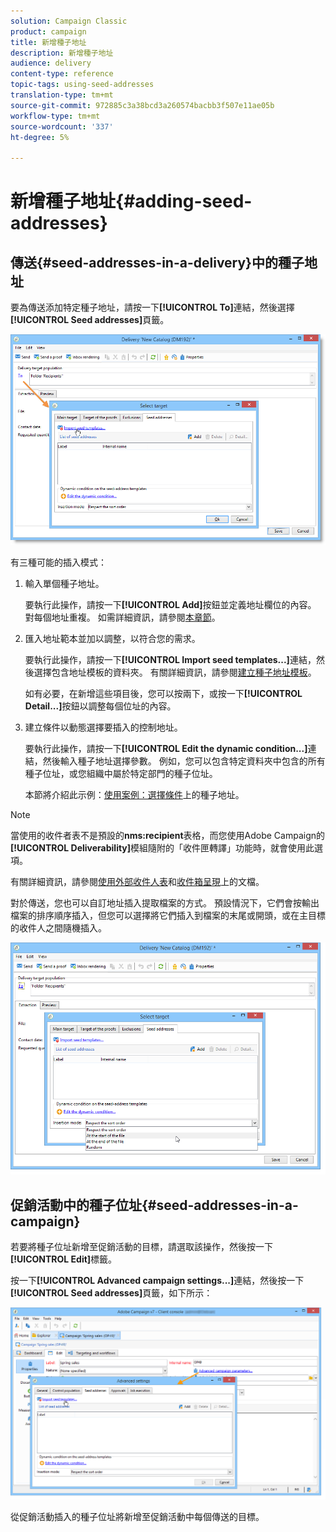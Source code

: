 ```yaml
---
solution: Campaign Classic
product: campaign
title: 新增種子地址
description: 新增種子地址
audience: delivery
content-type: reference
topic-tags: using-seed-addresses
translation-type: tm+mt
source-git-commit: 972885c3a38bcd3a260574bacbb3f507e11ae05b
workflow-type: tm+mt
source-wordcount: '337'
ht-degree: 5%

---
```



# 新增種子地址{#adding-seed-addresses}

## 傳送{#seed-addresses-in-a-delivery}中的種子地址

要為傳送添加特定種子地址，請按一下&#x200B;**[!UICONTROL To]**&#x200B;連結，然後選擇&#x200B;**[!UICONTROL Seed addresses]**&#x200B;頁籤。

![](assets/s_ncs_user_edit_del_addresses_tab.png)

有三種可能的插入模式：

1. 輸入單個種子地址。

   要執行此操作，請按一下&#x200B;**[!UICONTROL Add]**&#x200B;按鈕並定義地址欄位的內容。 對每個地址重複。 如需詳細資訊，請參閱[本章節](../../message-center/using/managing-seed-addresses-in-transactional-messages.md#creating-a-seed-address)。

1. 匯入地址範本並加以調整，以符合您的需求。

   要執行此操作，請按一下&#x200B;**[!UICONTROL Import seed templates...]**&#x200B;連結，然後選擇包含地址模板的資料夾。 有關詳細資訊，請參閱[建立種子地址模板](../../delivery/using/creating-seed-addresses.md#creating-seed-address-templates)。

   如有必要，在新增這些項目後，您可以按兩下，或按一下&#x200B;**[!UICONTROL Detail...]**&#x200B;按鈕以調整每個位址的內容。

1. 建立條件以動態選擇要插入的控制地址。

   要執行此操作，請按一下&#x200B;**[!UICONTROL Edit the dynamic condition...]**&#x200B;連結，然後輸入種子地址選擇參數。 例如，您可以包含特定資料夾中包含的所有種子位址，或您組織中屬於特定部門的種子位址。

   本節將介紹此示例：[使用案例：選擇條件](../../delivery/using/use-case--selecting-seed-addresses-on-criteria.md)上的種子地址。

>[!NOTE]
>
>當使用的收件者表不是預設的&#x200B;**nms:recipient**&#x200B;表格，而您使用Adobe Campaign的&#x200B;**[!UICONTROL Deliverability]**&#x200B;模組隨附的「收件匣轉譯」功能時，就會使用此選項。
>
>有關詳細資訊，請參閱[使用外部收件人表](../../delivery/using/using-an-external-recipient-table.md)和[收件箱呈現](../../delivery/using/inbox-rendering.md)上的文檔。

對於傳送，您也可以自訂地址插入提取檔案的方式。 預設情況下，它們會按輸出檔案的排序順序插入，但您可以選擇將它們插入到檔案的末尾或開頭，或在主目標的收件人之間隨機插入。

![](assets/s_ncs_user_edit_del_addresses_sort.png)

## 促銷活動中的種子位址{#seed-addresses-in-a-campaign}

若要將種子位址新增至促銷活動的目標，請選取該操作，然後按一下&#x200B;**[!UICONTROL Edit]**&#x200B;標籤。

按一下&#x200B;**[!UICONTROL Advanced campaign settings...]**&#x200B;連結，然後按一下&#x200B;**[!UICONTROL Seed addresses]**&#x200B;頁籤，如下所示：

![](assets/s_ncs_user_edit_op_addresses_tab.png)

從促銷活動插入的種子位址將新增至促銷活動中每個傳送的目標。

